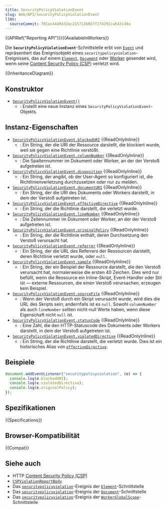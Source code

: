 ```yaml
---
title: SecurityPolicyViolationEvent
slug: Web/API/SecurityPolicyViolationEvent
l10n:
  sourceCommit: 701ac4440432ac215713b6b7f274291ca643c49a
---
```


{{APIRef("Reporting API")}}{{AvailableInWorkers}}

Die **`SecurityPolicyViolationEvent`**-Schnittstelle erbt von [`Event`](/de/docs/Web/API/Event) und repräsentiert das Ereignisobjekt eines `securitypolicyviolation`-Ereignisses, das auf einem [`Element`](/de/docs/Web/API/Element/securitypolicyviolation_event), [`Document`](/de/docs/Web/API/Document/securitypolicyviolation_event) oder [Worker](/de/docs/Web/API/WorkerGlobalScope/securitypolicyviolation_event) gesendet wird, wenn seine [Content Security Policy (CSP)](/de/docs/Web/HTTP/CSP) verletzt wird.

{{InheritanceDiagram}}

## Konstruktor

- [`SecurityPolicyViolationEvent()`](/de/docs/Web/API/SecurityPolicyViolationEvent/SecurityPolicyViolationEvent)
  - : Erstellt eine neue Instanz eines `SecurityPolicyViolationEvent`-Objekts.

## Instanz-Eigenschaften

- [`SecurityPolicyViolationEvent.blockedURI`](/de/docs/Web/API/SecurityPolicyViolationEvent/blockedURI) {{ReadOnlyInline}}
  - : Ein String, der die URI der Ressource darstellt, die blockiert wurde, weil sie gegen eine Richtlinie verstößt.
- [`SecurityPolicyViolationEvent.columnNumber`](/de/docs/Web/API/SecurityPolicyViolationEvent/columnNumber) {{ReadOnlyInline}}
  - : Die Spaltennummer im Dokument oder Worker, an der der Verstoß aufgetreten ist.
- [`SecurityPolicyViolationEvent.disposition`](/de/docs/Web/API/SecurityPolicyViolationEvent/disposition) {{ReadOnlyInline}}
  - : Ein String, der angibt, ob der User-Agent so konfiguriert ist, die Richtlinienverletzung durchzusetzen oder nur zu melden.
- [`SecurityPolicyViolationEvent.documentURI`](/de/docs/Web/API/SecurityPolicyViolationEvent/documentURI) {{ReadOnlyInline}}
  - : Ein String, der die URI des Dokuments oder Workers darstellt, in dem der Verstoß aufgetreten ist.
- [`SecurityPolicyViolationEvent.effectiveDirective`](/de/docs/Web/API/SecurityPolicyViolationEvent/effectiveDirective) {{ReadOnlyInline}}
  - : Ein String, der die Richtlinie darstellt, die verletzt wurde.
- [`SecurityPolicyViolationEvent.lineNumber`](/de/docs/Web/API/SecurityPolicyViolationEvent/lineNumber) {{ReadOnlyInline}}
  - : Die Zeilennummer im Dokument oder Worker, an der der Verstoß aufgetreten ist.
- [`SecurityPolicyViolationEvent.originalPolicy`](/de/docs/Web/API/SecurityPolicyViolationEvent/originalPolicy) {{ReadOnlyInline}}
  - : Ein String, der die Richtlinie enthält, deren Durchsetzung den Verstoß verursacht hat.
- [`SecurityPolicyViolationEvent.referrer`](/de/docs/Web/API/SecurityPolicyViolationEvent/referrer) {{ReadOnlyInline}}
  - : Ein String, der die URL des Referrers der Ressourcen darstellt, deren Richtlinie verletzt wurde, oder `null`.
- [`SecurityPolicyViolationEvent.sample`](/de/docs/Web/API/SecurityPolicyViolationEvent/sample) {{ReadOnlyInline}}
  - : Ein String, der ein Beispiel der Ressource darstellt, die den Verstoß verursacht hat, normalerweise die ersten 40 Zeichen. Dies wird nur befüllt, wenn die Ressource ein Inline-Skript, Event-Handler oder Stil ist — externe Ressourcen, die einen Verstoß verursachen, erzeugen kein Beispiel.
- [`SecurityPolicyViolationEvent.sourceFile`](/de/docs/Web/API/SecurityPolicyViolationEvent/sourceFile) {{ReadOnlyInline}}
  - : Wenn der Verstoß durch ein Skript verursacht wurde, wird dies die URL des Skripts sein; andernfalls ist es `null`. Sowohl `columnNumber` als auch `lineNumber` sollten nicht-null Werte haben, wenn diese Eigenschaft nicht `null` ist.
- [`SecurityPolicyViolationEvent.statusCode`](/de/docs/Web/API/SecurityPolicyViolationEvent/statusCode) {{ReadOnlyInline}}
  - : Eine Zahl, die den HTTP-Statuscode des Dokuments oder Workers darstellt, in dem der Verstoß aufgetreten ist.
- [`SecurityPolicyViolationEvent.violatedDirective`](/de/docs/Web/API/SecurityPolicyViolationEvent/violatedDirective) {{ReadOnlyInline}}
  - : Ein String, der die Richtlinie darstellt, die verletzt wurde. Dies ist ein historisches Alias von [`effectiveDirective`](#effectivedirective).

## Beispiele

```js
document.addEventListener("securitypolicyviolation", (e) => {
  console.log(e.blockedURI);
  console.log(e.violatedDirective);
  console.log(e.originalPolicy);
});
```

## Spezifikationen

{{Specifications}}

## Browser-Kompatibilität

{{Compat}}

## Siehe auch

- HTTP [Content Security Policy (CSP)](https://developer.mozilla.org/de/docs/Web/HTTP/CSP)
- [`CSPViolationReportBody`](https://developer.mozilla.org/de/docs/Web/API/CSPViolationReportBody)
- Das [`securitypolicyviolation`](https://developer.mozilla.org/de/docs/Web/API/Element/securitypolicyviolation_event)-Ereignis der [`Element`](https://developer.mozilla.org/de/docs/Web/API/Element)-Schnittstelle
- Das [`securitypolicyviolation`](https://developer.mozilla.org/de/docs/Web/API/Document/securitypolicyviolation_event)-Ereignis der [`Document`](https://developer.mozilla.org/de/docs/Web/API/Document)-Schnittstelle
- Das [`securitypolicyviolation`](https://developer.mozilla.org/de/docs/Web/API/WorkerGlobalScope/securitypolicyviolation_event)-Ereignis der [`WorkerGlobalScope`](https://developer.mozilla.org/de/docs/Web/API/WorkerGlobalScope)-Schnittstelle
